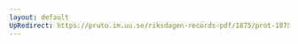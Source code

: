 ```yaml
---
layout: default
UpRedirect: https://pruto.im.uu.se/riksdagen-records-pdf/1875/prot-1875--ak--042/prot-1875--ak--042_047.pdf
---
```

